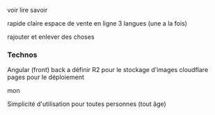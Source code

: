 voir lire savoir

rapide claire
espace de vente en ligne
3 langues (une a la fois)

rajouter et enlever des choses

### Technos
Angular (front)
back a définir
R2 pour le stockage d'images
cloudflare pages pour le déploiement

mon

Simplicité d'utilisation pour toutes personnes (tout âge)



